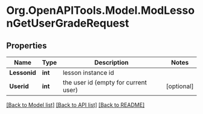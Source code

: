 # Org.OpenAPITools.Model.ModLessonGetUserGradeRequest

## Properties

Name | Type | Description | Notes
------------ | ------------- | ------------- | -------------
**Lessonid** | **int** | lesson instance id | 
**Userid** | **int** | the user id (empty for current user) | [optional] 

[[Back to Model list]](../README.md#documentation-for-models) [[Back to API list]](../README.md#documentation-for-api-endpoints) [[Back to README]](../README.md)


